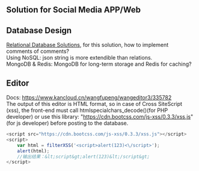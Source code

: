 ## Solution for Social Media APP/Web

## Database Design
[Relational Database Solutions](https://blog.csdn.net/u011035407/article/details/78592787), for this solution, how to implement comments of comments?<br>
Using NoSQL: json string is more extendible than relations.<br>
MongoDB & Redis: MongoDB for long-term storage and Redis for caching?

## Editor
Docs: https://www.kancloud.cn/wangfupeng/wangeditor3/335782 <br>
The output of this editor is HTML format, so in case of Cross SiteScript (xss), the front-end must call htmlspecialchars_decode()(for PHP developer) or use this library: "https://cdn.bootcss.com/js-xss/0.3.3/xss.js" (for js developer) before posting to the database.
```js
<script src="https://cdn.bootcss.com/js-xss/0.3.3/xss.js"></script>
<script>
    var html = filterXSS('<script>alert(123)<\/script>');
    alert(html);
    //输出结果：&lt;script&gt;alert(123)&lt;/script&gt;
</script>
```
